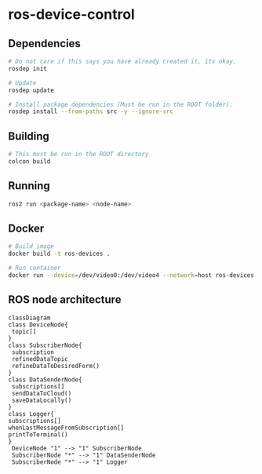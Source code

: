 # ros-device-control

## Dependencies

```bash
# Do not care if this says you have already created it, its okay.
rosdep init

# Update
rosdep update

# Install package dependencies (Must be run in the ROOT folder).
rosdep install --from-paths src -y --ignore-src
```

## Building

```bash
# This must be run in the ROOT directory
colcon build
```

## Running

```bash
ros2 run <package-name> <node-name>
```

## Docker

```bash
# Build image
docker build -t ros-devices .

# Run container
docker run --device=/dev/video0:/dev/video4 --network=host ros-devices:latest
```

## ROS node architecture

```mermaid
classDiagram
class DeviceNode{
 topic[]
}
class SubscriberNode{
 subscription
 refinedDataTopic
 refineDataToDesiredForm()
}
class DataSenderNode{
 subscriptions[]
 sendDataToCloud()
 saveDataLocally()
}
class Logger{
subscriptions[]
whenLastMessageFromSubscription[]
printToTerminal()
}
 DeviceNode "1" --> "1" SubscriberNode
 SubscriberNode "*" --> "1" DataSenderNode
 SubscriberNode "*" --> "1" Logger
```
